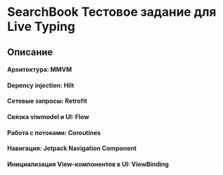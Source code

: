 # SearchBook Тестовое задание для Live Typing

## Описание
####  Архитектура: MMVM
####  Depency injection: Hilt
####  Сетевые запросы: Retrofit
####  Связка viwmodel и UI: Flow
####  Работа с потоками: Coroutines
####  Навигация: Jetpack Navigation Component
####  Инициализация View-компонентов в UI: ViewBinding
